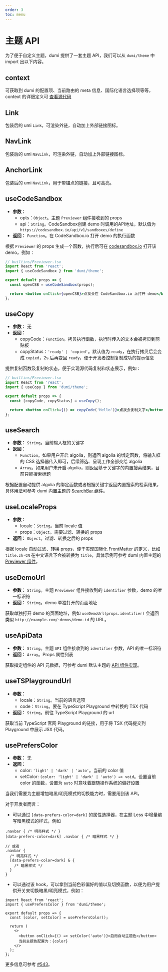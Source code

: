 ```yaml
---
order: 3
toc: menu
---
```


# 主题 API

为了便于自定义主题，dumi 提供了一套主题 API，我们可以从 `dumi/theme` 中 import 出以下内容。

## context

可获取到 dumi 的配置项、当前路由的 meta 信息、国际化语言选择项等等，context 的详细定义可 <a target="_blank" href="https://github.com/umijs/dumi/blob/1.x/packages/preset-dumi/src/theme/context.ts#L8">查看源代码</a>

## Link

包装后的 umi `Link`，可渲染外链，自动加上外部链接图标。

## NavLink

包装后的 umi `NavLink`，可渲染外链，自动加上外部链接图标。

## AnchorLink

包装后的 umi `NavLink`，用于带锚点的链接，且可高亮。

## useCodeSandbox

- **参数：**
  - opts：`Object`。主题 `Previewer` 组件接收到的 props
  - api：`String`。CodeSandbox创建 demo 时调用的API地址，默认值为`https://codesandbox.io/api/v1/sandboxes/define`
- **返回：** `Function`。在 CodeSandbox.io 打开 demo 的执行函数

根据 `Previewer` 的 props 生成一个函数，执行后可在 [codesandbox.io](https://codesandbox.io) 打开该 demo，例如：

```jsx | pure
// builtins/Previewer.tsx
import React from 'react';
import { useCodeSandbox } from 'dumi/theme';

export default props => {
  const openCSB = useCodeSandbox(props);

  return <button onClick={openCSB}>点我会在 CodeSandbox.io 上打开 demo</button>;
};
```

## useCopy

- **参数：** 无
- **返回：**
  - copyCode：`Function`。拷贝执行函数，执行时传入的文本会被拷贝到剪贴板
  - copyStatus：`'ready' | 'copied'`。默认值为 `ready`，在执行拷贝后会变成 `copied`，2s 后再变回 `ready`，便于开发者控制复制成功的提示信息

提供复制函数及复制的状态，便于实现源代码复制和状态展示，例如：

```jsx | pure
// builtins/Previewer.tsx
import React from 'react';
import { useCopy } from 'dumi/theme';

export default props => {
  const [copyCode, copyStatus] = useCopy();

  return <button onClick={() => copyCode('Hello')}>点我会复制文字</button>;
};
```

## useSearch

- **参数：** `String`。当前输入框的关键字
- **返回：**
  - `Function`。如果用户开启 algolia，则返回 algolia 的绑定函数，将输入框的 CSS 选择器传入即可，后续筛选、呈现工作全部交给 algolia
  - `Array`。如果用户未开启 algolia，则返回基于关键字的内置搜索结果，目前只能搜索标题

根据配置自动提供 algolia 的绑定函数或者根据关键字返回内置搜索的检索结果，具体用法可参考 dumi 内置主题的 [SearchBar 组件](https://github.com/umijs/dumi/blob/1.x/packages/theme-default/src/components/SearchBar.tsx#L9)。

## useLocaleProps

- **参数：**
  - locale：`String`。当前 locale 值
  - props：`Object`。需要过滤、转换的 props
- **返回：** `Object`。过滤、转换之后的 props

根据 locale 自动过滤、转换 props，便于实现国际化 FrontMatter 的定义，比如 `title.zh-CN` 在中文语言下会被转换为 `title`，具体示例可参考 dumi 内置主题的 [Previewer 组件](https://github.com/umijs/dumi/blob/1.x/packages/theme-default/src/builtins/Previewer.tsx#L72)。

## useDemoUrl

- **参数：** `String`。主题 `Previewer` 组件接收到的 `identifier` 参数，demo 的唯一标识符
- **返回：** `String`。demo 单独打开的页面地址

获取单独打开 demo 的页面地址，例如 `useDemoUrl(props.identifier)` 会返回类似 `http://example.com/~demos/demo-id` 的 URL。

## useApiData

- **参数：** `String`。主题 `API` 组件接收到的 `identifier` 参数，API 的唯一标识符
- **返回：** `Array`。Props 属性列表

获取指定组件的 API 元数据，可参考 dumi 默认主题的 [API 组件实现](https://github.com/umijs/dumi/blob/1.x/packages/theme-default/src/builtins/API.tsx)。

## useTSPlaygroundUrl

- **参数：**
  - locale：`String`。当前的语言选项
  - code：`String`。要在 TypeScript Playground 中转换的 TSX 代码
- **返回：** `String`。前往 TypeScript Playground 的 url

获取当前 TypeScript 官网 Playground 的链接，用于将 TSX 代码提交到 Playground 中展示 JSX 代码。

## usePrefersColor

- **参数：** 无
- **返回：**
  - color: `'light' | 'dark' | 'auto'`。当前的 color 值
  - setColor: `(color: 'light' | 'dark' | 'auto') => void`。设置当前 color 的函数，设置为 `auto` 时意味着跟随操作系统的偏好设置

当我们需要为主题增加暗黑/明亮模式的切换能力时，需要用到该 API。

对于开发者而言：

- 可以通过 `[data-prefers-color=dark]` 的属性选择器，在主题 Less 中增量编写暗黑模式的样式，例如

```less
.navbar { /* 明亮样式 */ }
[data-prefers-color=dark] .navbar { /* 暗黑样式 */ }

// 或者
.navbar {
  /* 明亮样式 */
  [data-prefers-color=dark] & {
    /* 暗黑样式 */
  }
}
```

- 可以通过该 hook，可以拿到当前色彩偏好的值以及切换函数，以便为用户提供开关来切换暗黑/明亮模式，例如：

```tsx | pure
import React from 'react';
import { usePrefersColor } from 'dumi/theme';

export default props => {
  const [color, setColor] = usePrefersColor();

  return (
    <>
      <button onClick={() => setColor('auto')}>启用自动主题色</button>
      当前主题色配置为：{color}
    </>
  );
};
```

更多信息可参考 [#543](https://github.com/umijs/dumi/pull/543)。
